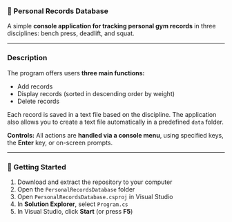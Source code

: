 ### 🦾 Personal Records Database

A simple **console application for tracking personal gym records** in three disciplines: bench press, deadlift, and squat.

---

### Description

The program offers users **three main functions:**

- Add records  
- Display records (sorted in descending order by weight)  
- Delete records  

Each record is saved in a text file based on the discipline. The application also allows you to create a text file automatically in a predefined `data` folder.

**Controls:** All actions are **handled via a console menu**, using specified keys, the **Enter** key, or on-screen prompts.

---

### 🚀 Getting Started

1. Download and extract the repository to your computer  
2. Open the `PersonalRecordsDatabase` folder  
3. Open `PersonalRecordsDatabase.csproj` in Visual Studio  
4. In **Solution Explorer**, select `Program.cs`  
5. In Visual Studio, click **Start** (or press **F5**)  
